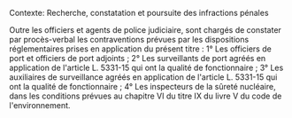 Contexte: Recherche, constatation et poursuite des infractions pénales

Outre les officiers et agents de police judiciaire, sont chargés de constater par procès-verbal les contraventions prévues par les dispositions réglementaires prises en application du présent titre : 1° Les officiers de port et officiers de port adjoints ; 2° Les surveillants de port agréés en application de l'article L. 5331-15 qui ont la qualité de fonctionnaire ; 3° Les auxiliaires de surveillance agréés en application de l'article L. 5331-15 qui ont la qualité de fonctionnaire ; 4° Les inspecteurs de la sûreté nucléaire, dans les conditions prévues au chapitre VI du titre IX du livre V du code de l'environnement.